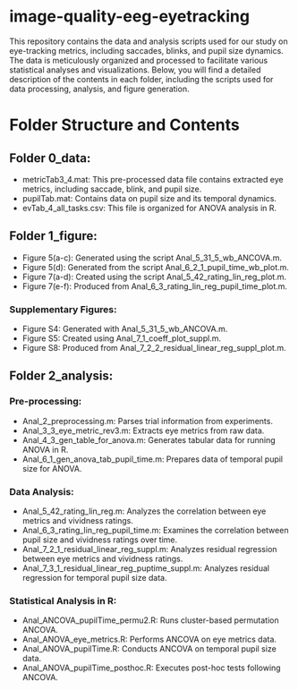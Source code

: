 # image-quality-eeg-eyetracking

This repository contains the data and analysis scripts used for our study on eye-tracking metrics, including saccades, blinks, and pupil size dynamics. The data is meticulously organized and processed to facilitate various statistical analyses and visualizations. Below, you will find a detailed description of the contents in each folder, including the scripts used for data processing, analysis, and figure generation.

# Folder Structure and Contents
## Folder 0_data:
- metricTab3_4.mat: This pre-processed data file contains extracted eye metrics, including saccade, blink, and pupil size.
- pupilTab.mat: Contains data on pupil size and its temporal dynamics.
- evTab_4_all_tasks.csv: This file is organized for ANOVA analysis in R.
## Folder 1_figure:
- Figure 5(a-c): Generated using the script Anal_5_31_5_wb_ANCOVA.m.
- Figure 5(d): Generated from the script Anal_6_2_1_pupil_time_wb_plot.m.
- Figure 7(a-d): Created using the script Anal_5_42_rating_lin_reg_plot.m.
- Figure 7(e-f): Produced from Anal_6_3_rating_lin_reg_pupil_time_plot.m.
### Supplementary Figures:
- Figure S4: Generated with Anal_5_31_5_wb_ANCOVA.m.
- Figure S5: Created using Anal_7_1_coeff_plot_suppl.m.
- Figure S8: Produced from Anal_7_2_2_residual_linear_reg_suppl_plot.m.
## Folder 2_analysis:
### Pre-processing:
- Anal_2_preprocessing.m: Parses trial information from experiments.
- Anal_3_3_eye_metric_rev3.m: Extracts eye metrics from raw data.
- Anal_4_3_gen_table_for_anova.m: Generates tabular data for running ANOVA in R.
- Anal_6_1_gen_anova_tab_pupil_time.m: Prepares data of temporal pupil size for ANOVA.
### Data Analysis:
- Anal_5_42_rating_lin_reg.m: Analyzes the correlation between eye metrics and vividness ratings.
- Anal_6_3_rating_lin_reg_pupil_time.m: Examines the correlation between pupil size and vividness ratings over time.
- Anal_7_2_1_residual_linear_reg_suppl.m: Analyzes residual regression between eye metrics and vividness ratings.
- Anal_7_3_1_residual_linear_reg_puptime_suppl.m: Analyzes residual regression for temporal pupil size data.
### Statistical Analysis in R:
- Anal_ANCOVA_pupilTime_permu2.R: Runs cluster-based permutation ANCOVA.
- Anal_ANOVA_eye_metrics.R: Performs ANCOVA on eye metrics data.
- Anal_ANOVA_pupilTime.R: Conducts ANCOVA on temporal pupil size data.
- Anal_ANOVA_pupilTime_posthoc.R: Executes post-hoc tests following ANCOVA.
